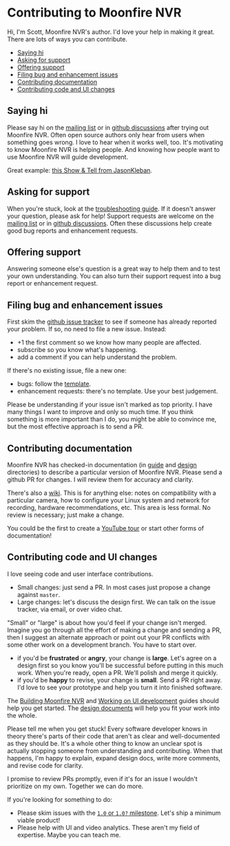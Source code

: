 # Contributing to Moonfire NVR <!-- omit in toc -->

Hi, I'm Scott, Moonfire NVR's author. I'd love your help in making it great.
There are lots of ways you can contribute.

* [Saying hi](#saying-hi)
* [Asking for support](#asking-for-support)
* [Offering support](#offering-support)
* [Filing bug and enhancement issues](#filing-bug-and-enhancement-issues)
* [Contributing documentation](#contributing-documentation)
* [Contributing code and UI changes](#contributing-code-and-ui-changes)

## Saying hi

Please say hi on the [mailing
list](https://groups.google.com/g/moonfire-nvr-users) or in [github
discussions](https://github.com/scottlamb/moonfire-nvr/discussions) after
trying out Moonfire NVR. Often open source authors only hear from users when
something goes wrong. I love to hear when it works well, too. It's motivating
to know Moonfire NVR is helping people. And knowing how people want to use
Moonfire NVR will guide development.

Great example: [this Show & Tell from JasonKleban](https://github.com/scottlamb/moonfire-nvr/discussions/118).

## Asking for support

When you're stuck, look at the [troubleshooting
guide](guide/troubleshooting.md). If it doesn't answer your question, please
ask for help! Support requests are welcome on the
[mailing list](https://groups.google.com/g/moonfire-nvr-users) or in [github
discussions](https://github.com/scottlamb/moonfire-nvr/discussions). Often
these discussions help create good bug reports and enhancement requests.

## Offering support

Answering someone else's question is a great way to help them and to test your
own understanding. You can also turn their support request into a bug report
or enhancement request.

## Filing bug and enhancement issues

First skim the [github issue
tracker](https://github.com/scottlamb/moonfire-nvr/issues) to see if someone
has already reported your problem. If so, no need to file a new issue. Instead:

*   +1 the first comment so we know how many people are affected.
*   subscribe so you know what's happening.
*   add a comment if you can help understand the problem.

If there's no existing issue, file a new one:

*   bugs: follow the [template](https://github.com/scottlamb/moonfire-nvr/issues/new?assignees=&labels=bug&template=bug_report.md&title=).
*   enhancement requests: there's no template. Use your best judgement.

Please be understanding if your issue isn't marked as top priority. I have
many things I want to improve and only so much time. If you think something
is more important than I do, you might be able to convince me, but the most
effective approach is to send a PR.

## Contributing documentation

Moonfire NVR has checked-in documentation (in [guide](guide/) and
[design](design/) directories) to describe a particular version of Moonfire
NVR. Please send a github PR for changes. I will review them for accuracy
and clarity.

There's also a [wiki](https://github.com/scottlamb/moonfire-nvr/wiki). This
is for anything else: notes on compatibility with a particular camera, how to
configure your Linux system and network for recording, hardware
recommendations, etc. This area is less formal. No review is necessary; just
make a change.

You could be the first to create a [YouTube tour](https://github.com/scottlamb/moonfire-nvr/issues/82) or start other forms of documentation!

## Contributing code and UI changes

I love seeing code and user interface contributions.

*   Small changes: just send a PR. In most cases just propose a change against
    `master`.
*   Large changes: let's discuss the design first. We can talk on the issue
    tracker, via email, or over video chat.

"Small" or "large" is about how you'd feel if your change isn't merged.
Imagine you go through all the effort of making a change and sending a PR,
then I suggest an alternate approach or point out your PR conflicts with some
other work on a development branch. You have to start over.

*   if you'd be **frustrated** or **angry**, your change is **large**. Let's
    agree on a design first so you know you'll be successful before putting
    in this much work. When you're ready, open a PR. We'll polish and merge
    it quickly.
*   if you'd be **happy** to revise, your change is **small**. Send a PR
    right away. I'd love to see your prototype and help you turn it into
    finished software.

The [Building Moonfire NVR](guide/build.md) and [Working on UI
development](guide/developing-ui.md) guides should help you get started.
The [design documents](design/) will help you fit your work into the whole.

Please tell me when you get stuck! Every software developer knows in theory
there's parts of their code that aren't as clear and well-documented as they
should be. It's a whole other thing to know an unclear spot is actually
stopping someone from understanding and contributing. When that happens, I'm
happy to explain, expand design docs, write more comments, and revise code
for clarity.

I promise to review PRs promptly, even if it's for an issue I wouldn't
prioritize on my own. Together we can do more.

If you're looking for something to do:

*   Please skim issues with the [`1.0` or `1.0?`
    milestone](https://github.com/scottlamb/moonfire-nvr/issues?q=is%3Aopen+is%3Aissue+milestone%3A1.0+milestone%3A1.0%3F+). Let's ship a minimum viable product!
*   Please help with UI and video analytics. These aren't my field of expertise.
    Maybe you can teach me.
